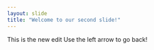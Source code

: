 ```yaml
---
layout: slide
title: "Welcome to our second slide!"
---
```

This is the new edit
Use the left arrow to go back!
